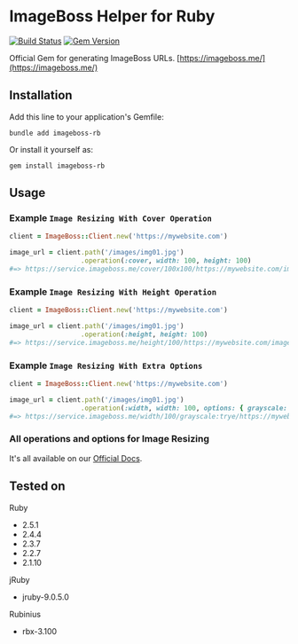 # ImageBoss Helper for Ruby
[![Build Status](https://travis-ci.org/imageboss/imageboss-rb.svg?branch=master)](https://travis-ci.org/imageboss/imageboss-rb) [![Gem Version](https://badge.fury.io/rb/imageboss-rb.svg)](https://badge.fury.io/rb/imageboss-rb)

Official Gem for generating ImageBoss URLs.
[https://imageboss.me/](https://imageboss.me/)

## Installation
Add this line to your application's Gemfile:
```
bundle add imageboss-rb
```

Or install it yourself as:

```
gem install imageboss-rb
```

## Usage
### Example `Image Resizing With Cover Operation`
```ruby
client = ImageBoss::Client.new('https://mywebsite.com')

image_url = client.path('/images/img01.jpg')
                  .operation(:cover, width: 100, height: 100)
#=> https://service.imageboss.me/cover/100x100/https://mywebsite.com/images/img01.jpg
```

### Example `Image Resizing With Height Operation`
```ruby
client = ImageBoss::Client.new('https://mywebsite.com')

image_url = client.path('/images/img01.jpg')
                  .operation(:height, height: 100)
#=> https://service.imageboss.me/height/100/https://mywebsite.com/images/img01.jpg
```

### Example `Image Resizing With Extra Options`
```ruby
client = ImageBoss::Client.new('https://mywebsite.com')

image_url = client.path('/images/img01.jpg')
                  .operation(:width, width: 100, options: { grayscale: true })
#=> https://service.imageboss.me/width/100/grayscale:trye/https://mywebsite.com/images/img01.jpg
```
### All operations and options for Image Resizing
It's all available on our [Official Docs](https://imageboss.me/docs).

## Tested on
Ruby
  - 2.5.1
  - 2.4.4
  - 2.3.7
  - 2.2.7
  - 2.1.10

jRuby
  - jruby-9.0.5.0

Rubinius
  - rbx-3.100
